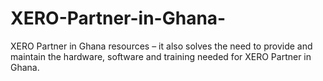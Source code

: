 # XERO-Partner-in-Ghana-
XERO Partner in Ghana resources – it also solves the need to provide and maintain the hardware, software and training needed for XERO Partner in Ghana.
